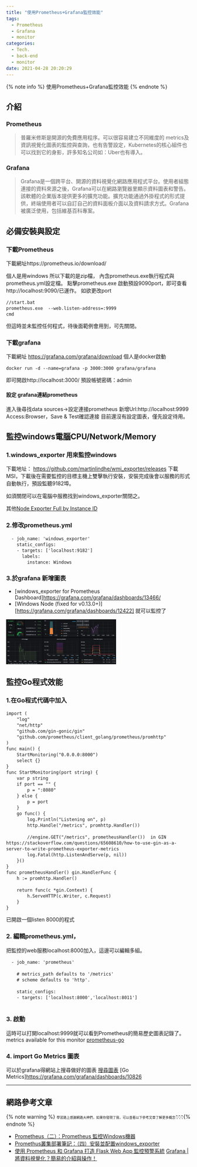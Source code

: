 ```yaml
---
title: "使用Prometheus+Grafana監控效能"
tags:
  - Prometheus
  - Grafana
  - monitor
categories:
  - Tech.
  - back-end
  - monitor
date: 2021-04-28 20:20:29
---
```


{% note info %} 使用Prometheus+Grafana監控效能 {% endnote %}



<!--more-->

## 介紹

### Prometheus
> 普羅米修斯是開源的免費應用程序。可以很容易建立不同維度的 metrics及資訊視覺化圖表的監控與查詢，也有告警設定，Kubernetes的核心組件也可以找到它的身影，許多知名公司如：Uber也有導入。

### Grafana
> Grafana是一個跨平台、開源的資料視覺化網路應用程式平台。使用者組態連接的資料來源之後，Grafana可以在網路瀏覽器里顯示資料圖表和警告。該軟體的企業版本提供更多的擴充功能。擴充功能通過外掛程式的形式提供，終端使用者可以自訂自己的資料面板介面以及資料請求方式。Grafana被廣泛使用，包括維基百科專案。


## 必備安裝與設定

### 下載Prometheus

下載網址https://prometheus.io/download/

個人是用windows 所以下載的是zip檔，
內含prometheus.exe執行程式與prometheus.yml設定檔。
點擊prometheus.exe 啟動預設9090port，即可查看http://localhost:9090/已運作。
如欲更改port
```
//start.bat 
prometheus.exe  --web.listen-address=:9999
cmd
```
但這時並未監控任何程式，待後面範例會用到，可先關閉。

### 下載grafana

下載網址 https://grafana.com/grafana/download
個人是docker啟動
```
docker run -d --name=grafana -p 3000:3000 grafana/grafana
```
即可開啟http://localhost:3000/ 預設帳號密碼：admin

#### 設定 grafana連結prometheus
進入後尋找data sources->設定連接prometheus
新增Url:http://localhost:9999 Access:Browser，Save & Test確認連接
目前還沒有設定圖表，僅先設定待用。


## 監控windows電腦CPU/Network/Memory

### 1.windows_exporter 用來監控windows
下載地址： https://github.com/martinlindhe/wmi_exporter/releases
下載MSI，下載後在需要監控的目標主機上雙擊執行安裝，安裝完成後會以服務的形式自動執行，預設監聽9182埠。

如須關閉可以在電腦中服務找到windows_exporter關閉之。

其他[Node Exporter Full by Instance ID](https://grafana.com/grafana/dashboards/10204)

### 2.修改prometheus.yml
```
  - job_name: 'windows_exporter'
    static_configs:
    - targets: ['localhost:9182']
      labels:
        instance: Windows
```

### 3.於grafana 新增圖表

- [windows_exporter for Prometheus Dashboard]https://grafana.com/grafana/dashboards/13466/
- [Windows Node (fixed for v0.13.0+)][https://grafana.com/grafana/dashboards/12422]
就可以監控了

<img src="/images/post/grafanaWin.png" width="300px"/>

## 監控Go程式效能
### 1.在Go程式代碼中加入
```
import (
	"log"
	"net/http"
	"github.com/gin-gonic/gin"
	"github.com/prometheus/client_golang/prometheus/promhttp"
)
func main() {
	StartMonitoring("0.0.0.0:8000")
	select {}
}
func StartMonitoring(port string) {
	var p string
	if port == "" {
		p = ":8080"
	} else {
		p = port
	}
	go func() {
		log.Println("Listening on", p)
		http.Handle("/metrics", promhttp.Handler())

		//engine.GET("/metrics", prometheusHandler())  in GIN https://stackoverflow.com/questions/65608610/how-to-use-gin-as-a-server-to-write-prometheus-exporter-metrics
		log.Fatal(http.ListenAndServe(p, nil))
	}()
}
func prometheusHandler() gin.HandlerFunc {
	h := promhttp.Handler()

	return func(c *gin.Context) {
		h.ServeHTTP(c.Writer, c.Request)
	}
}
```
已開啟一個listen 8000的程式


### 2. 編輯prometheus.yml，
把監控的web服務localhost:8000加入，這邊可以編輯多組。
```
  - job_name: 'prometheus'

    # metrics_path defaults to '/metrics'
    # scheme defaults to 'http'.

    static_configs:
    - targets: ['localhost:8000','localhost:8011']
    
```

### 3. 啟動

這時可以打開localhost:9999就可以看到Prometheus的簡易歷史圖表記錄了。
metrics available for this monitor [prometheus-go](https://docs.signalfx.com/en/latest/integrations/agent/monitors/prometheus-go.html)




### 4. import Go Metrics 圖表
可以於grafana得網站上搜尋做好的圖表
[搜尋圖表](https://grafana.com/grafana/dashboards)
[Go Metrics]https://grafana.com/grafana/dashboards/10826



-------------------


##  網路參考文章
{% note warning %} <span style="font-size: 9px;">
學習路上感謝網路大神們，如果你發現了我，可以查看以下參考文章了解更多概念👇👇👇</span>{% endnote %}
- [Prometheus（二）：Prometheus 監控Windows機器](https://www.mdeditor.tw/pl/pghx/zh-tw)
- [Promethus叢集部署筆記：（四）安裝並配置windows_exporter
](https://www.mdeditor.tw/pl/gmMw/zh-tw)
- [使用 Prometheus 和 Grafana 打造 Flask Web App 監控預警系統](https://blog.techbridge.cc/2019/08/26/how-to-use-prometheus-grafana-in-flask-app/)
[Grafana | 將資料視覺化？簡易的介紹與操作！](https://ab20803.medium.com/grafana-%E5%B0%87%E8%B3%87%E6%96%99%E8%A6%96%E8%A6%BA%E5%8C%96-%E7%B0%A1%E6%98%93%E7%9A%84%E4%BB%8B%E7%B4%B9%E8%88%87%E6%93%8D%E4%BD%9C-4af05a0f4d8c)
